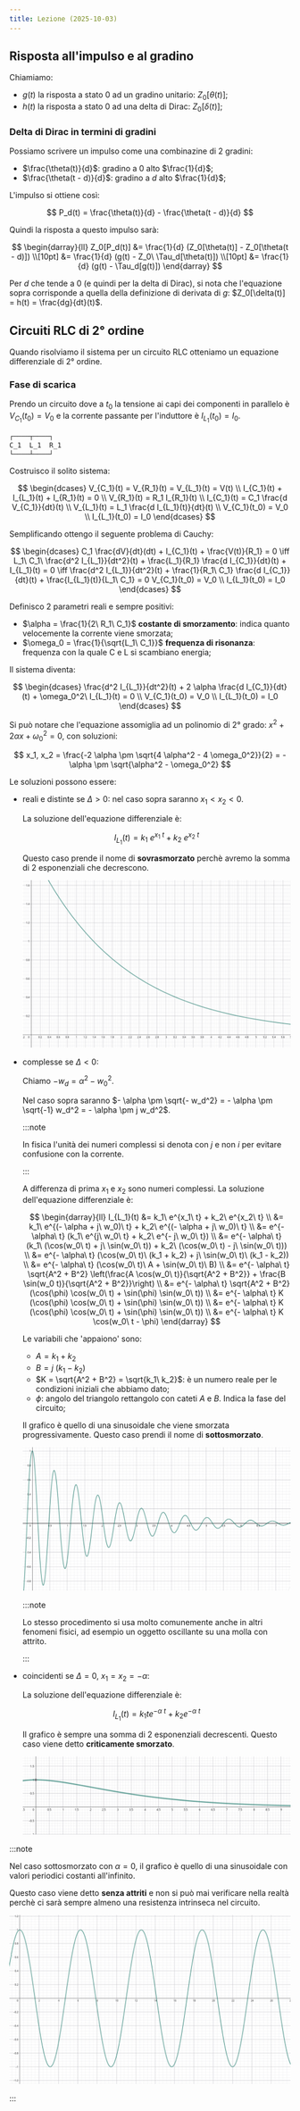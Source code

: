 ```yaml
---
title: Lezione (2025-10-03)
---
```


## Risposta all'impulso e al gradino

Chiamiamo:

- $g(t)$ la risposta a stato $0$ ad un gradino unitario: $Z_0[\theta(t)]$;
- $h(t)$ la risposta a stato $0$ ad una delta di Dirac: $Z_0[\delta(t)]$;

### Delta di Dirac in termini di gradini

Possiamo scrivere un impulso come una combinazine di 2 gradini:

- $\frac{\theta(t)}{d}$: gradino a $0$ alto $\frac{1}{d}$;
- $\frac{\theta(t - d)}{d}$: gradino a $d$ alto $\frac{1}{d}$;

L'impulso si ottiene così:

$$
P_d(t) = \frac{\theta(t)}{d} - \frac{\theta(t - d)}{d}
$$

Quindi la risposta a questo impulso sarà:

$$
\begin{darray}{ll}
Z_0[P_d(t)] &= \frac{1}{d} (Z_0[\theta(t)] - Z_0[\theta(t - d)]) \\[10pt]
            &= \frac{1}{d} (g(t) - Z_0\ \Tau_d[\theta(t)]) \\[10pt]
            &= \frac{1}{d} (g(t) - \Tau_d[g(t)])
\end{darray}
$$

Per $d$ che tende a $0$ (e quindi per la delta di Dirac), si nota che
l'equazione sopra corrisponde a quella della definizione di derivata di $g$:
$Z_0[\delta(t)] = h(t) = \frac{dg}{dt}(t)$.

## Circuiti RLC di 2° ordine

Quando risolviamo il sistema per un circuito RLC otteniamo un equazione
differenziale di 2° ordine.

### Fase di scarica

Prendo un circuito dove a $t_0$ la tensione ai capi dei componenti in parallelo
è $V_{C_1}(t_0) = V_0$ e la corrente passante per l'induttore è
$I_{L_1}(t_0) = I_0$.

```
┌────┬────┐
C_1  L_1  R_1
└────┴────┘
```

Costruisco il solito sistema:

$$
\begin{dcases}
V_{C_1}(t) = V_{R_1}(t) = V_{L_1}(t) = V(t) \\
I_{C_1}(t) + I_{L_1}(t) + I_{R_1}(t) = 0 \\
V_{R_1}(t) = R_1 I_{R_1}(t) \\
I_{C_1}(t) = C_1 \frac{d V_{C_1}}{dt}(t) \\
V_{L_1}(t) = L_1 \frac{d I_{L_1}(t)}{dt}(t) \\
V_{C_1}(t_0) = V_0 \\
I_{L_1}(t_0) = I_0
\end{dcases}
$$

Semplificando ottengo il seguente problema di Cauchy:

$$
\begin{dcases}
C_1 \frac{dV}{dt}(dt) + I_{C_1}(t) + \frac{V(t)}{R_1} = 0
  \iff L_1\ C_1\ \frac{d^2 I_{L_1}}{dt^2}(t) + \frac{L_1}{R_1} \frac{d I_{C_1}}{dt}(t) + I_{L_1}(t) = 0
  \iff \frac{d^2 I_{L_1}}{dt^2}(t) + \frac{1}{R_1\ C_1} \frac{d I_{C_1}}{dt}(t) + \frac{I_{L_1}(t)}{L_1\ C_1} = 0
V_{C_1}(t_0) = V_0 \\
I_{L_1}(t_0) = I_0
\end{dcases}
$$

Definisco 2 parametri reali e sempre positivi:

- $\alpha = \frac{1}{2\ R_1\ C_1}$ **costante di smorzamento**: indica quanto
  velocemente la corrente viene smorzata;
- $\omega_0 = \frac{1}{\sqrt{L_1\ C_1}}$ **frequenza di risonanza**: frequenza
  con la quale C e L si scambiano energia;

Il sistema diventa:

$$
\begin{dcases}
\frac{d^2 I_{L_1}}{dt^2}(t) + 2 \alpha \frac{d I_{C_1}}{dt}(t) + \omega_0^2\ I_{L_1}(t) = 0 \\
V_{C_1}(t_0) = V_0 \\
I_{L_1}(t_0) = I_0
\end{dcases}
$$

Si può notare che l'equazione assomiglia ad un polinomio di 2° grado:
$x^2 + 2 \alpha x + \omega_0^2 = 0$, con soluzioni:

$$
x_1, x_2 = \frac{-2 \alpha \pm \sqrt{4 \alpha^2 - 4 \omega_0^2}}{2} = - \alpha \pm \sqrt{\alpha^2 - \omega_0^2}
$$

Le soluzioni possono essere:

- reali e distinte se $\Delta > 0$: nel caso sopra saranno $x_1 < x_2 < 0$.

  La soluzione dell'equazione differenziale è:

  $$
  I_{L_1}(t) = k_1\ e^{x_1\ t} + k_2\ e^{x_2\ t}
  $$

  Questo caso prende il nome di **sovrasmorzato** perchè avremo la somma di 2
  esponenziali che decrescono.

  ![Grafico caso sovrasmorzato](../../../../../images/fisica-2/rlc-caso-sovrasmorzato.png)

- complesse se $\Delta < 0$:

  Chiamo $- w_d = \alpha^{2} - w_0^2$.

  Nel caso sopra saranno
  $- \alpha \pm \sqrt{- w_d^2} = - \alpha \pm \sqrt{-1} w_d^2 = - \alpha \pm j w_d^2$.

  :::note

  In fisica l'unità dei numeri complessi si denota con $j$ e non $i$ per evitare
  confusione con la corrente.

  :::

  A differenza di prima $x_1$ e $x_2$ sono numeri complessi. La soluzione
  dell'equazione differenziale è:

  $$
  \begin{darray}{ll}
  I_{L_1}(t) &= k_1\ e^{x_1\ t} + k_2\ e^{x_2\ t} \\
             &= k_1\ e^{(- \alpha + j\ w_0)\ t} + k_2\ e^{(- \alpha + j\ w_0)\ t} \\
             &= e^{- \alpha\ t} (k_1\ e^{j\ w_0\ t} + k_2\ e^{- j\ w_0\ t}) \\
             &= e^{- \alpha\ t} (k_1\ (\cos(w_0\ t) + j\ \sin(w_0\ t)) + k_2\ (\cos(w_0\ t) - j\ \sin(w_0\ t))) \\
             &= e^{- \alpha\ t} (\cos(w_0\ t)\ (k_1 + k_2) + j\ \sin(w_0\ t)\ (k_1 - k_2)) \\
             &= e^{- \alpha\ t} (\cos(w_0\ t)\ A + \sin(w_0\ t)\ B) \\
             &= e^{- \alpha\ t} \sqrt{A^2 + B^2} \left(\frac{A \cos(w_0\ t)}{\sqrt{A^2 + B^2}} + \frac{B \sin(w_0 t)}{\sqrt{A^2 + B^2}}\right) \\
             &= e^{- \alpha\ t} \sqrt{A^2 + B^2} (\cos(\phi) \cos(w_0\ t) + \sin(\phi) \sin(w_0\ t)) \\
             &= e^{- \alpha\ t} K (\cos(\phi) \cos(w_0\ t) + \sin(\phi) \sin(w_0\ t)) \\
             &= e^{- \alpha\ t} K (\cos(\phi) \cos(w_0\ t) + \sin(\phi) \sin(w_0\ t)) \\
             &= e^{- \alpha\ t} K \cos(w_0\ t - \phi)
  \end{darray}
  $$

  Le variabili che 'appaiono' sono:
  - $A = k_1 + k_2$
  - $B = j\ (k_1 - k_2)$
  - $K = \sqrt{A^2 + B^2} = \sqrt{k_1\ k_2}$: è un numero reale per le
    condizioni iniziali che abbiamo dato;
  - $\phi$: angolo del triangolo rettangolo con cateti $A$ e $B$. Indica la fase
    del circuito;

  Il grafico è quello di una sinusoidale che viene smorzata progressivamente.
  Questo caso prendi il nome di **sottosmorzato**.

  ![Grafico caso sottosmorzato](../../../../../images/fisica-2/rlc-caso-sottosmorzato.png)

  :::note

  Lo stesso procedimento si usa molto comunemente anche in altri fenomeni
  fisici, ad esempio un oggetto oscillante su una molla con attrito.

  :::

- coincidenti se $\Delta = 0$, $x_1 = x_2 = - \alpha$:

  La soluzione dell'equazione differenziale è:

  $$
  I_{L_1}(t) = k_1 t e^{- \alpha\ t} + k_2 e^{- \alpha\ t}
  $$

  Il grafico è sempre una somma di 2 esponenziali decrescenti. Questo caso viene
  detto **criticamente smorzato**.

  ![Grafico caso criticamente smorzato](../../../../../images/fisica-2/rlc-caso-criticamente-smorzato.png)

:::note

Nel caso sottosmorzato con $\alpha = 0$, il grafico è quello di una sinusoidale
con valori periodici costanti all'infinito.

Questo caso viene detto **senza attriti** e non si può mai verificare nella
realtà perchè ci sarà sempre almeno una resistenza intrinseca nel circuito.

![Grafico caso senza attriti](../../../../../images/fisica-2/rlc-caso-senza-attrito.png)

:::
